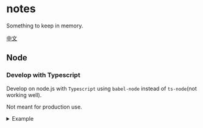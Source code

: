 # notes

Something to keep in memory.

[中文](https://github.com/helvenk/notes/blob/master/README_zh.md)

## Node

### Develop with Typescript

Develop on node.js with `Typescript` using `babel-node` instead of `ts-node`(not working well).

Not meant for production use.

<details>
  <summary>Example</summary>
  <br/>

- add deps

```sh
yarn add @babel/node @babel/core @babel/preset-env @babel/preset-typescript nodemon -D
```

- add config in `package.json`

```js
"babel": {
  "presets": [
    "@babel/preset-env",
    "@babel/preset-typescript"
  ]
}
```

- use command

```sh
nodemon --exec babel-node ./src/index.ts --extensions .ts
```

</details>
